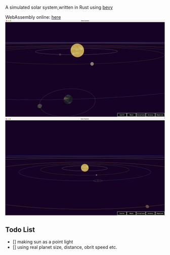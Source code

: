 A simulated solar system,written in Rust using [bevy](https://bevyengine.org/)


WebAssembly online: [here](https://buggoing.github.io/solar_system/)
![preview.png](./resource/preview.png)
![preview.png](./resource/preview_1.png)

## Todo List
- [] making sun as a point light
- [] using real planet size, distance, obrit speed etc.